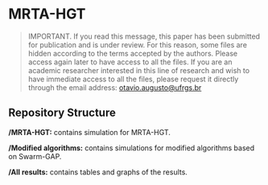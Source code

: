 # MRTA-HGT

>IMPORTANT. If you read this message, this paper has been submitted for publication and is under review. For this reason, some files are hidden according to the terms accepted by the authors. Please access again later to have access to all the files. If you are an academic researcher interested in this line of research and wish to have immediate access to all the files, please request it directly through the email address: otavio.augusto@ufrgs.br


## Repository Structure

**/MRTA-HGT:** contains simulation for MRTA-HGT.

**/Modified algorithms:** contains simulations for modified algorithms based on Swarm-GAP.

**/All results:** contains tables and graphs of the results.
